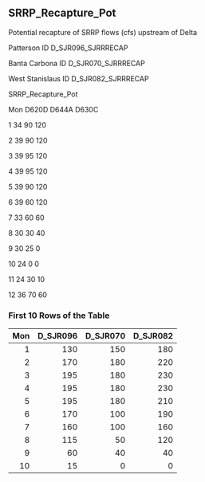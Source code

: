 ## SRRP_Recapture_Pot
Potential recapture of SRRP flows (cfs) upstream of Delta

Patterson ID        D_SJR096_SJRRRECAP

Banta Carbona ID    D_SJR070_SJRRRECAP

West Stanislaus ID  D_SJR082_SJRRRECAP

SRRP_Recapture_Pot

Mon D620D   D644A   D630C

1  34  90  120

2      39  90  120

3      39  95  120

4      39  95  120

5      39  90  120

6      39  60  120

7      33  60  60

8      30  30  40

9      30  25  0

10     24  0   0

11     24  30  10

12     36  70  60

### First 10 Rows of the Table
|   Mon |   D_SJR096 |   D_SJR070 |   D_SJR082 |
|------:|-----------:|-----------:|-----------:|
|     1 |        130 |        150 |        180 |
|     2 |        170 |        180 |        220 |
|     3 |        195 |        180 |        230 |
|     4 |        195 |        180 |        230 |
|     5 |        195 |        180 |        210 |
|     6 |        170 |        100 |        190 |
|     7 |        160 |        100 |        160 |
|     8 |        115 |         50 |        120 |
|     9 |         60 |         40 |         40 |
|    10 |         15 |          0 |          0 |
